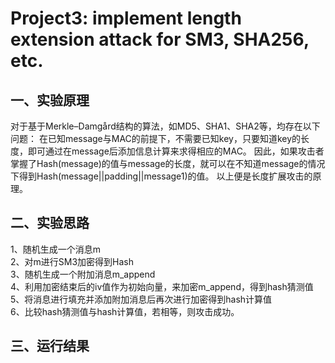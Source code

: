 # Project3: implement length extension attack for SM3, SHA256, etc.
## 一、实验原理
对于基于Merkle–Damgård结构的算法，如MD5、SHA1、SHA2等，均存在以下问题：
在已知message与MAC的前提下，不需要已知key，只要知道key的长度，即可通过在message后添加信息计算来求得相应的MAC。
因此，如果攻击者掌握了Hash(message)的值与message的长度，就可以在不知道message的情况下得到Hash(message||padding||message1)的值。
以上便是长度扩展攻击的原理。<br>
## 二、实验思路
1、随机生成一个消息m<br>
2、对m进行SM3加密得到Hash<br>
3、随机生成一个附加消息m_append<br>
4、利用加密结束后的iv值作为初始向量，来加密m_append，得到hash猜测值<br>
5、将消息进行填充并添加附加消息后再次进行加密得到hash计算值<br>
6、比较hash猜测值与hash计算值，若相等，则攻击成功。<br>
## 三、运行结果
